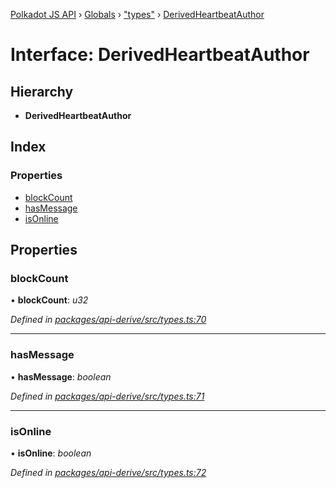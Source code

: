 [Polkadot JS API](../README.md) › [Globals](../globals.md) › ["types"](../modules/_types_.md) › [DerivedHeartbeatAuthor](_types_.derivedheartbeatauthor.md)

# Interface: DerivedHeartbeatAuthor

## Hierarchy

* **DerivedHeartbeatAuthor**

## Index

### Properties

* [blockCount](_types_.derivedheartbeatauthor.md#blockcount)
* [hasMessage](_types_.derivedheartbeatauthor.md#hasmessage)
* [isOnline](_types_.derivedheartbeatauthor.md#isonline)

## Properties

###  blockCount

• **blockCount**: *u32*

*Defined in [packages/api-derive/src/types.ts:70](https://github.com/polkadot-js/api/blob/b1dff2295/packages/api-derive/src/types.ts#L70)*

___

###  hasMessage

• **hasMessage**: *boolean*

*Defined in [packages/api-derive/src/types.ts:71](https://github.com/polkadot-js/api/blob/b1dff2295/packages/api-derive/src/types.ts#L71)*

___

###  isOnline

• **isOnline**: *boolean*

*Defined in [packages/api-derive/src/types.ts:72](https://github.com/polkadot-js/api/blob/b1dff2295/packages/api-derive/src/types.ts#L72)*
